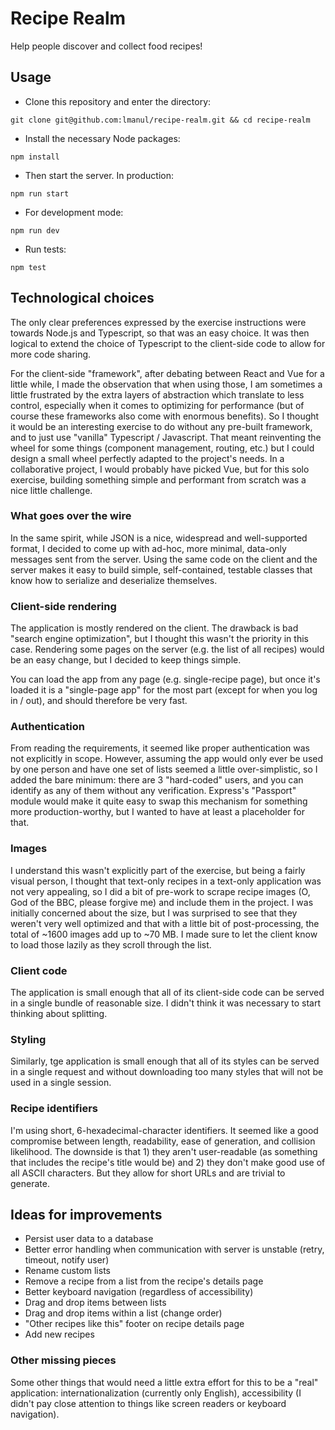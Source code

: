 # Recipe Realm

Help people discover and collect food recipes!

## Usage

* Clone this repository and enter the directory:

`git clone git@github.com:lmanul/recipe-realm.git && cd recipe-realm`

* Install the necessary Node packages:

`npm install`

* Then start the server. In production:

`npm run start`

* For development mode:

`npm run dev`

* Run tests:

`npm test`

## Technological choices

The only clear preferences expressed by the exercise instructions were towards
Node.js and Typescript, so that was an easy choice. It was then logical to
extend the choice of Typescript to the client-side code to allow for more code
sharing.

For the client-side "framework", after debating between React and Vue for a
little while, I made the observation that when using those, I am sometimes
a little frustrated by the extra layers of abstraction which translate to less
control, especially when it comes to optimizing for performance (but of course
these frameworks also come with enormous benefits). So I thought it would be
an interesting exercise to do without any pre-built framework, and to just use
"vanilla" Typescript / Javascript. That meant reinventing the wheel for some
things (component management, routing, etc.) but I could design a small wheel
perfectly adapted to the project's needs. In a collaborative project, I would
probably have picked Vue, but for this solo exercise, building something simple
and performant from scratch was a nice little challenge.

### What goes over the wire

In the same spirit, while JSON is a nice, widespread and well-supported format,
I decided to come up with ad-hoc, more minimal, data-only messages sent from
the server. Using the same code on the client and the server makes it easy to
build simple, self-contained, testable classes that know how to serialize and
deserialize themselves.

### Client-side rendering

The application is mostly rendered on the client. The drawback is bad "search
engine optimization", but I thought this wasn't the priority in this case.
Rendering some pages on the server (e.g. the list of all recipes) would be an
easy change, but I decided to keep things simple.

You can load the app from any page (e.g. single-recipe page), but once it's
loaded it is a "single-page app" for the most part (except for when you log
in / out), and should therefore be very fast.

### Authentication

From reading the requirements, it seemed like proper authentication was not
explicitly in scope. However, assuming the app would only ever be used by one
person and have one set of lists seemed a little over-simplistic, so I added
the bare minimum: there are 3 "hard-coded" users, and you can identify as any
of them without any verification. Express's "Passport" module would make it
quite easy to swap this mechanism for something more production-worthy, but
I wanted to have at least a placeholder for that.

### Images

I understand this wasn't explicitly part of the exercise, but being a fairly
visual person, I thought that text-only recipes in a text-only application was
not very appealing, so I did a bit of pre-work to scrape recipe images (O, God
of the BBC, please forgive me) and include them in the project. I was initially
concerned about the size, but I was surprised to see that they weren't very
well optimized and that with a little bit of post-processing, the total of
~1600 images add up to ~70 MB. I made sure to let the client know to load
those lazily as they scroll through the list.

### Client code

The application is small enough that all of its client-side code can be served
in a single bundle of reasonable size. I didn't think it was necessary to
start thinking about splitting.

### Styling

Similarly, tge application is small enough that all of its styles can be served
in a single request and without downloading too many styles that will not be used
in a single session.

### Recipe identifiers

I'm using short, 6-hexadecimal-character identifiers. It seemed like a good
compromise between length, readability, ease of generation, and collision
likelihood. The downside is that 1) they aren't user-readable (as something
that includes the recipe's title would be) and 2) they don't make good use of
all ASCII characters. But they allow for short URLs and are trivial to
generate.

## Ideas for improvements

* Persist user data to a database
* Better error handling when communication with server is unstable (retry,
  timeout, notify user)
* Rename custom lists
* Remove a recipe from a list from the recipe's details page
* Better keyboard navigation (regardless of accessibility)
* Drag and drop items between lists
* Drag and drop items within a list (change order)
* "Other recipes like this" footer on recipe details page
* Add new recipes

### Other missing pieces

Some other things that would need a little extra effort for this to be a
"real" application: internationalization (currently only English),
accessibility (I didn't pay close attention to things like screen readers
or keyboard navigation).